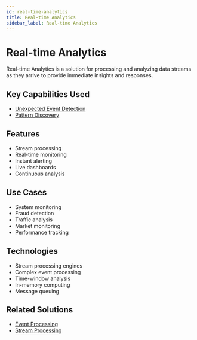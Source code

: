 ```yaml
---
id: real-time-analytics
title: Real-time Analytics
sidebar_label: Real-time Analytics
---
```


# Real-time Analytics

Real-time Analytics is a solution for processing and analyzing data streams as they arrive to provide immediate insights and responses.

## Key Capabilities Used

- [Unexpected Event Detection](../capabilities/unexpected-event-detection)
- [Pattern Discovery](../capabilities/pattern-discovery)

## Features

- Stream processing
- Real-time monitoring
- Instant alerting
- Live dashboards
- Continuous analysis

## Use Cases

- System monitoring
- Fraud detection
- Traffic analysis
- Market monitoring
- Performance tracking

## Technologies

- Stream processing engines
- Complex event processing
- Time-window analysis
- In-memory computing
- Message queuing
<!--

## Tools

- [Apache Kafka](../tools/kafka) - Stream processing
- [Apache Flink](../tools/flink) - Stream analytics
- [Spark Streaming](../tools/spark-streaming) - Real-time processing
- [Elasticsearch](../tools/elasticsearch) - Real-time search
- [Grafana](../tools/grafana) - Real-time visualization -->

## Related Solutions

- [Event Processing](./event-processing)
- [Stream Processing](./stream-processing)
